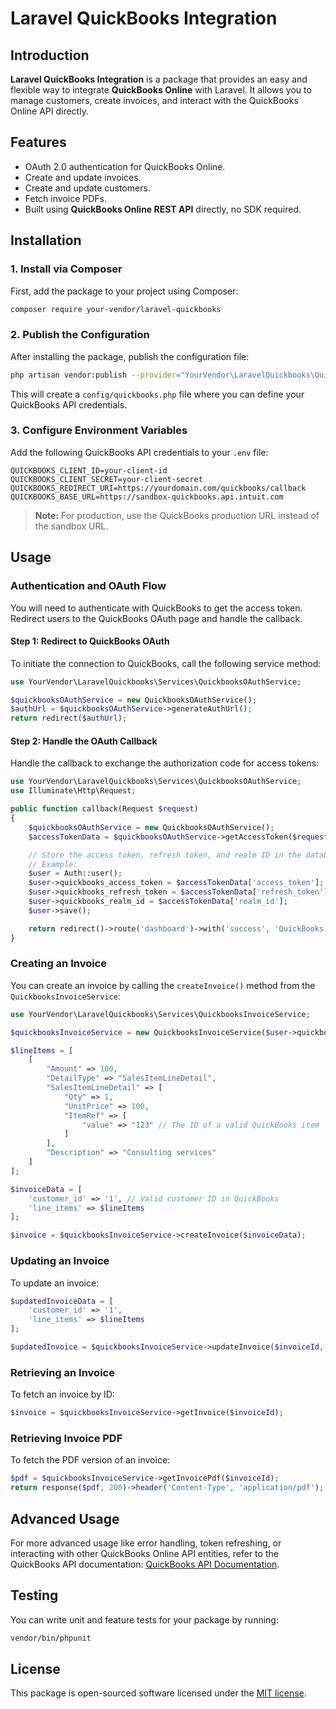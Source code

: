 # Laravel QuickBooks Integration

## Introduction

**Laravel QuickBooks Integration** is a package that provides an easy and flexible way to integrate **QuickBooks Online** with Laravel. It allows you to manage customers, create invoices, and interact with the QuickBooks Online API directly.

## Features
- OAuth 2.0 authentication for QuickBooks Online.
- Create and update invoices.
- Create and update customers.
- Fetch invoice PDFs.
- Built using **QuickBooks Online REST API** directly, no SDK required.

## Installation

### 1. Install via Composer

First, add the package to your project using Composer:

```bash
composer require your-vendor/laravel-quickbooks
```

### 2. Publish the Configuration

After installing the package, publish the configuration file:

```bash
php artisan vendor:publish --provider="YourVendor\LaravelQuickbooks\QuickbooksServiceProvider" --tag=config
```

This will create a `config/quickbooks.php` file where you can define your QuickBooks API credentials.

### 3. Configure Environment Variables

Add the following QuickBooks API credentials to your `.env` file:

```env
QUICKBOOKS_CLIENT_ID=your-client-id
QUICKBOOKS_CLIENT_SECRET=your-client-secret
QUICKBOOKS_REDIRECT_URI=https://yourdomain.com/quickbooks/callback
QUICKBOOKS_BASE_URL=https://sandbox-quickbooks.api.intuit.com
```

> **Note:** For production, use the QuickBooks production URL instead of the sandbox URL.

## Usage

### Authentication and OAuth Flow

You will need to authenticate with QuickBooks to get the access token. Redirect users to the QuickBooks OAuth page and handle the callback.

#### Step 1: Redirect to QuickBooks OAuth

To initiate the connection to QuickBooks, call the following service method:

```php
use YourVendor\LaravelQuickbooks\Services\QuickbooksOAuthService;

$quickbooksOAuthService = new QuickbooksOAuthService();
$authUrl = $quickbooksOAuthService->generateAuthUrl();
return redirect($authUrl);
```

#### Step 2: Handle the OAuth Callback

Handle the callback to exchange the authorization code for access tokens:

```php
use YourVendor\LaravelQuickbooks\Services\QuickbooksOAuthService;
use Illuminate\Http\Request;

public function callback(Request $request)
{
    $quickbooksOAuthService = new QuickbooksOAuthService();
    $accessTokenData = $quickbooksOAuthService->getAccessToken($request->input('code'));

    // Store the access token, refresh token, and realm ID in the database
    // Example:
    $user = Auth::user();
    $user->quickbooks_access_token = $accessTokenData['access_token'];
    $user->quickbooks_refresh_token = $accessTokenData['refresh_token'];
    $user->quickbooks_realm_id = $accessTokenData['realm_id'];
    $user->save();

    return redirect()->route('dashboard')->with('success', 'QuickBooks connected successfully!');
}
```

### Creating an Invoice

You can create an invoice by calling the `createInvoice()` method from the `QuickbooksInvoiceService`:

```php
use YourVendor\LaravelQuickbooks\Services\QuickbooksInvoiceService;

$quickbooksInvoiceService = new QuickbooksInvoiceService($user->quickbooks_access_token, $user->quickbooks_realm_id);

$lineItems = [
    [
        "Amount" => 100,
        "DetailType" => "SalesItemLineDetail",
        "SalesItemLineDetail" => [
            "Qty" => 1,
            "UnitPrice" => 100,
            "ItemRef" => [
                "value" => "123" // The ID of a valid QuickBooks item
            ]
        ],
        "Description" => "Consulting services"
    ]
];

$invoiceData = [
    'customer_id' => '1', // Valid customer ID in QuickBooks
    'line_items' => $lineItems
];

$invoice = $quickbooksInvoiceService->createInvoice($invoiceData);
```

### Updating an Invoice

To update an invoice:

```php
$updatedInvoiceData = [
    'customer_id' => '1',
    'line_items' => $lineItems
];

$updatedInvoice = $quickbooksInvoiceService->updateInvoice($invoiceId, $updatedInvoiceData);
```

### Retrieving an Invoice

To fetch an invoice by ID:

```php
$invoice = $quickbooksInvoiceService->getInvoice($invoiceId);
```

### Retrieving Invoice PDF

To fetch the PDF version of an invoice:

```php
$pdf = $quickbooksInvoiceService->getInvoicePdf($invoiceId);
return response($pdf, 200)->header('Content-Type', 'application/pdf');
```

## Advanced Usage

For more advanced usage like error handling, token refreshing, or interacting with other QuickBooks Online API entities, refer to the QuickBooks API documentation: [QuickBooks API Documentation](https://developer.intuit.com/app/developer/qbo/docs/get-started).

## Testing

You can write unit and feature tests for your package by running:

```bash
vendor/bin/phpunit
```

## License

This package is open-sourced software licensed under the [MIT license](https://opensource.org/licenses/MIT).
